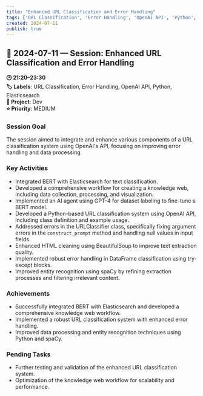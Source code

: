 ```yaml
---
title: "Enhanced URL Classification and Error Handling"
tags: ['URL Classification', 'Error Handling', 'OpenAI API', 'Python', 'Elasticsearch']
created: 2024-07-11
publish: true
---
```


## 📅 2024-07-11 — Session: Enhanced URL Classification and Error Handling

**🕒 21:20–23:30**  
**🏷️ Labels**: URL Classification, Error Handling, OpenAI API, Python, Elasticsearch  
**📂 Project**: Dev  
**⭐ Priority**: MEDIUM  


### Session Goal
The session aimed to integrate and enhance various components of a URL classification system using OpenAI's API, focusing on improving error handling and data processing.

### Key Activities
- Integrated BERT with Elasticsearch for text classification.
- Developed a comprehensive workflow for creating a knowledge web, including data collection, processing, and visualization.
- Implemented an AI agent using GPT-4 for dataset labeling to fine-tune a BERT model.
- Developed a Python-based URL classification system using OpenAI API, including class definition and example usage.
- Addressed errors in the URLClassifier class, specifically fixing argument errors in the `construct_prompt` method and handling null values in input fields.
- Enhanced HTML cleaning using BeautifulSoup to improve text extraction quality.
- Implemented robust error handling in DataFrame classification using try-except blocks.
- Improved entity recognition using spaCy by refining extraction processes and filtering irrelevant content.

### Achievements
- Successfully integrated BERT with Elasticsearch and developed a comprehensive knowledge web workflow.
- Implemented a robust URL classification system with enhanced error handling.
- Improved data processing and entity recognition techniques using Python and spaCy.

### Pending Tasks
- Further testing and validation of the enhanced URL classification system.
- Optimization of the knowledge web workflow for scalability and performance.
